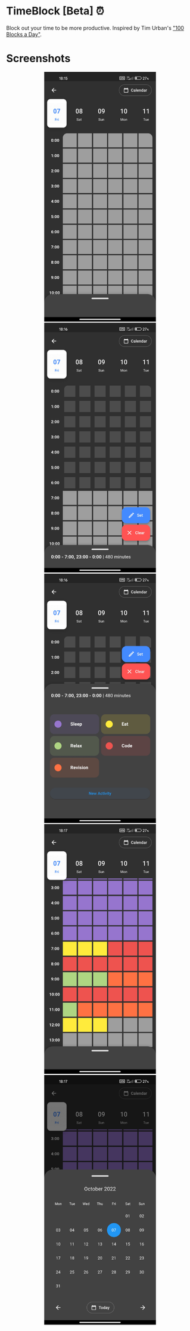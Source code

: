 # TimeBlock [Beta] ⏰

Block out your time to be more productive. Inspired by Tim Urban's ["100 Blocks a Day"](https://waitbutwhy.com/2016/10/100-blocks-day.html).

# Screenshots
<p align="center">
  <img src="https://github.com/SpicyChair/timeblock_flutter/blob/main/screenshots/screenshot%20(1).jpg" width="300">
  <img src="https://github.com/SpicyChair/timeblock_flutter/blob/main/screenshots/screenshot%20(2).jpg" width="300">
  <img src="https://github.com/SpicyChair/timeblock_flutter/blob/main/screenshots/screenshot%20(3).jpg" width="300">
  <img src="https://github.com/SpicyChair/timeblock_flutter/blob/main/screenshots/screenshot%20(4).jpg" width="300">
  <img src="https://github.com/SpicyChair/timeblock_flutter/blob/main/screenshots/screenshot%20(5).jpg" width="300">
</p>
